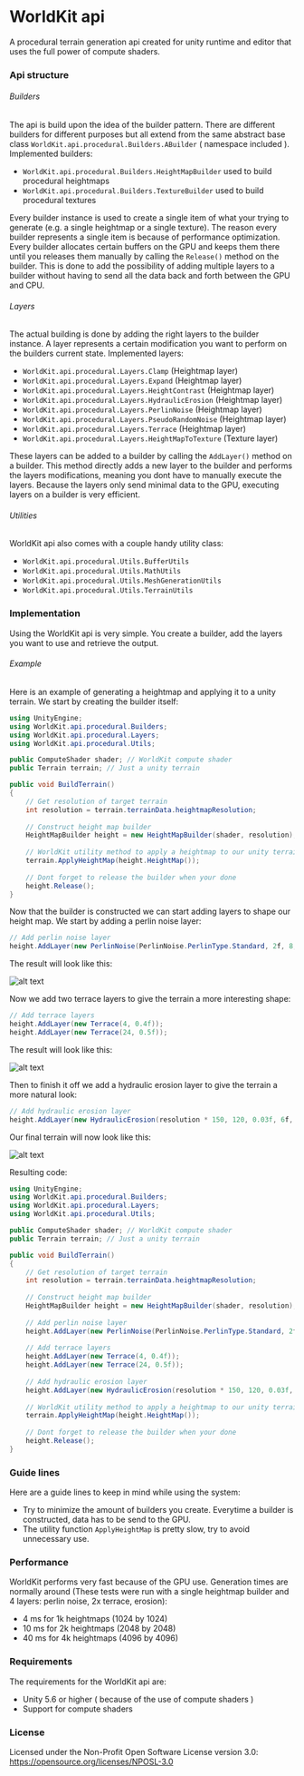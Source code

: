# WorldKit api
A procedural terrain generation api created for unity runtime and editor that uses the full power of compute shaders.

### Api structure

###### Builders
The api is build upon the idea of the builder pattern.
There are different builders for different purposes but all extend from the same abstract base class `WorldKit.api.procedural.Builders.ABuilder` ( namespace included ).
Implemented builders:

- `WorldKit.api.procedural.Builders.HeightMapBuilder` used to build procedural heightmaps
- `WorldKit.api.procedural.Builders.TextureBuilder` used to build procedural textures

Every builder instance is used to create a single item of what your trying to generate (e.g. a single heightmap or a single texture).
The reason every builder represents a single item is because of performance optimization.
Every builder allocates certain buffers on the GPU and keeps them there until you releases them manually by calling the `Release()` method on the builder.
This is done to add the possibility of adding multiple layers to a builder without having to send all the data back and forth between the GPU and CPU.

###### Layers
The actual building is done by adding the right layers to the builder instance.
A layer represents a certain modification you want to perform on the builders current state.
Implemented layers:

- `WorldKit.api.procedural.Layers.Clamp` (Heightmap layer)
- `WorldKit.api.procedural.Layers.Expand` (Heightmap layer)
- `WorldKit.api.procedural.Layers.HeightContrast` (Heightmap layer)
- `WorldKit.api.procedural.Layers.HydraulicErosion` (Heightmap layer)
- `WorldKit.api.procedural.Layers.PerlinNoise` (Heightmap layer)
- `WorldKit.api.procedural.Layers.PseudoRandomNoise` (Heightmap layer)
- `WorldKit.api.procedural.Layers.Terrace` (Heightmap layer)
- `WorldKit.api.procedural.Layers.HeightMapToTexture` (Texture layer)

These layers can be added to a builder by calling the `AddLayer()` method on a builder.
This method directly adds a new layer to the builder and performs the layers modifications, meaning you dont have to manually execute the layers.
Because the layers only send minimal data to the GPU, executing layers on a builder is very efficient.

###### Utilities
WorldKit api also comes with a couple handy utility class:

- `WorldKit.api.procedural.Utils.BufferUtils`
- `WorldKit.api.procedural.Utils.MathUtils`
- `WorldKit.api.procedural.Utils.MeshGenerationUtils`
- `WorldKit.api.procedural.Utils.TerrainUtils`

### Implementation
Using the WorldKit api is very simple. You create a builder, add the layers you want to use and retrieve the output.

###### Example
Here is an example of generating a heightmap and applying it to a unity terrain.
We start by creating the builder itself:
```c#
using UnityEngine;
using WorldKit.api.procedural.Builders;
using WorldKit.api.procedural.Layers;
using WorldKit.api.procedural.Utils;

public ComputeShader shader; // WorldKit compute shader
public Terrain terrain; // Just a unity terrain

public void BuildTerrain()
{
    // Get resolution of target terrain
    int resolution = terrain.terrainData.heightmapResolution;
    
    // Construct height map builder
    HeightMapBuilder height = new HeightMapBuilder(shader, resolution);
    
    // WorldKit utility method to apply a heightmap to our unity terrain
    terrain.ApplyHeightMap(height.HeightMap());
    
    // Dont forget to release the builder when your done
    height.Release();
}
```

Now that the builder is constructed we can start adding layers to shape our height map.
We start by adding a perlin noise layer:

```c#
// Add perlin noise layer
height.AddLayer(new PerlinNoise(PerlinNoise.PerlinType.Standard, 2f, 8, 0.8f));
```

The result will look like this:

![alt text](https://i.ibb.co/rbdKbHZ/Perlin-Noise.jpg)

Now we add two terrace layers to give the terrain a more interesting shape:

```c#
// Add terrace layers
height.AddLayer(new Terrace(4, 0.4f));
height.AddLayer(new Terrace(24, 0.5f));
```

The result will look like this:

![alt text](https://i.ibb.co/f985wV4/Webp-net-compress-image.jpg)

Then to finish it off we add a hydraulic erosion layer to give the terrain a more natural look:

```c#
// Add hydraulic erosion layer
height.AddLayer(new HydraulicErosion(resolution * 150, 120, 0.03f, 6f, 0f, 0.3f, 0.02f, 0.3f));
```

Our final terrain will now look like this:

![alt text](https://i.ibb.co/FwK3ddZ/Erosion.jpg)

Resulting code:
```c#
using UnityEngine;
using WorldKit.api.procedural.Builders;
using WorldKit.api.procedural.Layers;
using WorldKit.api.procedural.Utils;

public ComputeShader shader; // WorldKit compute shader
public Terrain terrain; // Just a unity terrain

public void BuildTerrain()
{
    // Get resolution of target terrain
    int resolution = terrain.terrainData.heightmapResolution;
    
    // Construct height map builder
    HeightMapBuilder height = new HeightMapBuilder(shader, resolution);
    
    // Add perlin noise layer
    height.AddLayer(new PerlinNoise(PerlinNoise.PerlinType.Standard, 2f, 8, 0.8f));
    
    // Add terrace layers
    height.AddLayer(new Terrace(4, 0.4f));
    height.AddLayer(new Terrace(24, 0.5f));
    
    // Add hydraulic erosion layer
    height.AddLayer(new HydraulicErosion(resolution * 150, 120, 0.03f, 6f, 0f, 0.3f, 0.02f, 0.3f));
    
    // WorldKit utility method to apply a heightmap to our unity terrain
    terrain.ApplyHeightMap(height.HeightMap());
    
    // Dont forget to release the builder when your done
    height.Release();
}
```

### Guide lines
Here are a guide lines to keep in mind while using the system:

- Try to minimize the amount of builders you create. Everytime a builder is constructed, data has to be send to the GPU.
- The utility function `ApplyHeightMap` is pretty slow, try to avoid unnecessary use.

### Performance
WorldKit performs very fast because of the GPU use. Generation times are normally around (These tests were run with a single heightmap builder and 4 layers: perlin noise, 2x terrace, erosion):

- 4 ms for 1k heightmaps (1024 by 1024)
- 10 ms for 2k heightmaps (2048 by 2048)
- 40 ms for 4k heightmaps (4096 by 4096)

### Requirements
The requirements for the WorldKit api are:

- Unity 5.6 or higher ( because of the use of compute shaders )
- Support for compute shaders

### License
Licensed under the Non-Profit Open Software License version 3.0:
https://opensource.org/licenses/NPOSL-3.0
